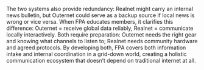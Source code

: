 The two systems also provide redundancy: Realnet might carry an internal news bulletin, but Outernet could serve as a backup source if local news is wrong or vice versa. When FPA educates members, it clarifies this difference: Outernet = receive global data reliably, Realnet = communicate locally interactively. Both require preparation: Outernet needs the right gear and knowing what channels to listen to; Realnet needs community hardware and agreed protocols. By developing both, FPA covers both information intake and internal coordination in a grid-down world, creating a holistic communication ecosystem that doesn’t depend on traditional internet at all.